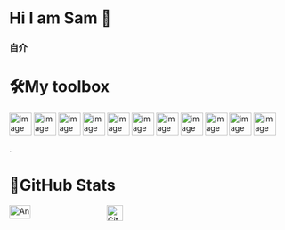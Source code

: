 # Hi I am Sam 👋  

### 自介

# 🛠️My toolbox  
<img src="https://github.com/user-attachments/assets/c47d1a43-4516-4bf1-8ea6-fd3126a6a15a" alt="image" width="40" height="40"/>
<img src="https://github.com/user-attachments/assets/d2cc703e-f5eb-4a4a-b184-9592baabcb7d" alt="image" width="40" height="40"/> 
<img src="https://github.com/user-attachments/assets/4b1bd6a5-c85c-413e-a3cc-70c3eb888bdd" alt="image" width="40" height="40"/> 
<img src="https://github.com/user-attachments/assets/d78349e5-a521-4208-9561-cdb055518b45" alt="image" width="40" height="40"/> 
<img src="https://github.com/user-attachments/assets/cc73c042-13e7-4d2d-b54b-c1ec1d6f2665" alt="image" width="40" height="40"/> 
<img src="https://github.com/user-attachments/assets/a8407cad-fac0-4221-840d-c1824de814cb" alt="image" width="40" height="40"/> 
<img src="https://github.com/user-attachments/assets/5447da06-0ddf-46de-82cb-f0bfd991c1bc" alt="image" width="40" height="40"/> 
<img src="https://github.com/user-attachments/assets/857b2a25-837c-4ee0-a9b5-a0a57b863b4f" alt="image" width="40" height="40"/> 
<img src="https://github.com/user-attachments/assets/c566bcba-fe3d-4b80-b5fb-0fd8e42f243b" alt="image" width="40" height="40"/> 
<img src="https://github.com/user-attachments/assets/9552a498-b2c1-4f90-97d7-68edc5461de2" alt="image" width="40" height="40"/> 
<img src="https://github.com/user-attachments/assets/aa00a982-c306-4406-a0c8-865fba1377ee" alt="image" width="40" height="40"/> 

 . 


# 🎯GitHub Stats


<div style="display: flex; gap: 10px;">
  <a href="https://github.com/anuraghazra">
    <img src="https://github-readme-stats.vercel.app/api?username=anuraghazra&show_icons=true&theme=radical" alt="Anurag's GitHub stats" style="width: 48%; height: auto;" />
  </a>
  <a href="https://git.io/streak-stats">
    <img src="https://streak-stats.demolab.com/?user=DenverCoder1&theme=dark" alt="GitHub Streak" style="width: 51%; height: auto;" />
  </a>
</div>



